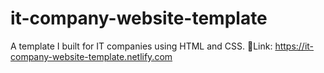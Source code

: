 # it-company-website-template
A template I built for IT companies using HTML and CSS.
📎Link: https://it-company-website-template.netlify.com
